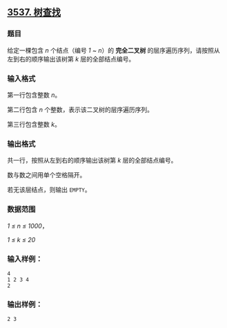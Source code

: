 ## [3537. 树查找](https://www.acwing.com/problem/content/3540/)

### 题目

给定一棵包含 *n* 个结点（编号 *1 ~ n*）的 **完全二叉树** 的层序遍历序列，请按照从左到右的顺序输出该树第 *k* 层的全部结点编号。

### 输入格式

第一行包含整数 *n*。

第二行包含 *n* 个整数，表示该二叉树的层序遍历序列。

第三行包含整数 *k*。

### 输出格式

共一行，按照从左到右的顺序输出该树第 *k* 层的全部结点编号。

数与数之间用单个空格隔开。

若无该层结点，则输出 `EMPTY`。

### 数据范围

*1 ≤ n ≤ 1000*，

*1 ≤ k ≤ 20*

### 输入样例：

```
4
1 2 3 4
2
```

### 输出样例：

```
2 3
```
